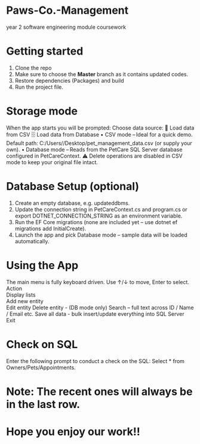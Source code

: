 # Paws-Co.-Management
year 2 software engineering module coursework

# Getting started
1. Clone the repo
2. Make sure to choose the **Master** branch as it contains updated codes.
3. Restore dependencies (Packages) and build
4. Run the project file.

# Storage mode
When the app starts you will be prompted:
Choose data source:
  📄  Load data from CSV
  🗄️  Load data from Database
•	CSV mode – Ideal for a quick demo.
Default path: C:/Users/<you>/Desktop/pet_management_data.csv (or supply your own).
•	Database mode – Reads from the PetCare SQL Server database configured in PetCareContext.
⚠ Delete operations are disabled in CSV mode to keep your original file intact.

# Database Setup (optional)
1.	Create an empty database, e.g. updateddbms.
2.	Update the connection string in PetCareContext.cs and program.cs or export DOTNET_CONNECTION_STRING as an environment variable.
3.	Run the EF Core migrations (none are included yet – use dotnet ef migrations add InitialCreate).
4.	Launch the app and pick Database mode – sample data will be loaded automatically.

# Using the App
The main menu is fully keyboard driven. Use ↑/↓ to move, Enter to select.
Action	
Display lists	
Add new entity	
Edit entity	
Delete entity	- (DB mode only)
Search – full text across ID / Name / Email etc.
Save all data	- bulk insert/update everything into SQL Server
Exit

# Check on SQL
Enter the following prompt to conduct a check on the SQL: 
Select * from Owners/Pets/Appointments. 
# Note: The recent ones will always be in the last row.

# Hope you enjoy our work!!



